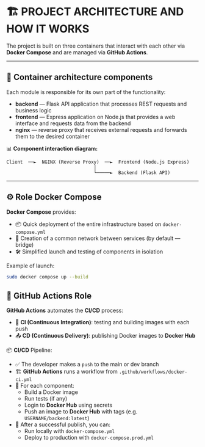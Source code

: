 # 🏗️ PROJECT ARCHITECTURE AND HOW IT WORKS

The project is built on three containers that interact with each other via **Docker Compose** and are managed via **GitHub Actions**.

---

## 🧩 Container architecture components

Each module is responsible for its own part of the functionality:

- **backend** — Flask API application that processes REST requests and business logic
- **frontend** — Express application on Node.js that provides a web interface and requests data from the backend
- **nginx** — reverse proxy that receives external requests and forwards them to the desired container

📊 **Component interaction diagram:**

```text
Client  ──►  NGINX (Reverse Proxy)  ──►  Frontend (Node.js Express)
                                │
                                └─────►  Backend (Flask API)
```

---

## ⚙️ Role Docker Compose

**Docker Compose** provides:

- 📦 Quick deployment of the entire infrastructure based on `docker-compose.yml`
- 🔗 Creation of a common network between services (by default — bridge)
- 🛠️ Simplified launch and testing of components in isolation

Example of launch:

```bash
sudo docker compose up --build
```

## 🔁 GitHub Actions Role

**GitHub Actions** automates the **CI/CD** process:

- 🧪 **CI (Continuous Integration)**: testing and building images with each push
- 📤 **CD (Continuous Delivery)**: publishing Docker images to **Docker Hub**

📦 **CI/CD** Pipeline:

- ✅ The developer makes a `push` to the main or dev branch
- 🏗️ **GitHub Actions** runs a workflow from `.github/workflows/docker-ci.yml`
- 🐳 For each component:
  - Build a Docker image
  - Run tests (if any)
  - Login to **Docker Hub** using secrets
  - Push an image to **Docker Hub** with tags (e.g. `USERNAME/backend:latest`)
- 🚀 After a successful publish, you can:
  - Run locally with `docker-compose.yml`
  - Deploy to production with `docker-compose.prod.yml`
